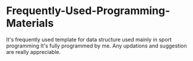 # Frequently-Used-Programming-Materials
It's frequently used template for data structure used mainly in sport programming
It's fully programmed by me.
Any updations and suggestion are really appreciable.
